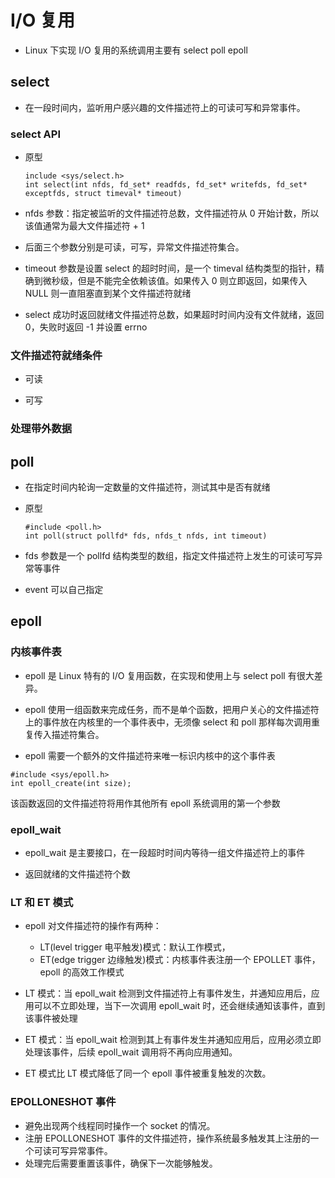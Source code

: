 # I/O 复用

- Linux 下实现 I/O 复用的系统调用主要有 select poll epoll

## select

- 在一段时间内，监听用户感兴趣的文件描述符上的可读可写和异常事件。

### select API

- 原型
    ```
    include <sys/select.h>
    int select(int nfds, fd_set* readfds, fd_set* writefds, fd_set* exceptfds, struct timeval* timeout)
    ```

- nfds 参数：指定被监听的文件描述符总数，文件描述符从 0 开始计数，所以该值通常为最大文件描述符 + 1
- 后面三个参数分别是可读，可写，异常文件描述符集合。
- timeout 参数是设置 select 的超时时间，是一个 timeval 结构类型的指针，精确到微秒级，但是不能完全依赖该值。如果传入 0 则立即返回，如果传入 NULL 则一直阻塞直到某个文件描述符就绪

- select 成功时返回就绪文件描述符总数，如果超时时间内没有文件就绪，返回 0，失败时返回 -1 并设置 errno

### 文件描述符就绪条件

- 可读

- 可写

### 处理带外数据


## poll

- 在指定时间内轮询一定数量的文件描述符，测试其中是否有就绪

- 原型
    ```
    #include <poll.h>
    int poll(struct pollfd* fds, nfds_t nfds, int timeout)
    ```

- fds 参数是一个 pollfd 结构类型的数组，指定文件描述符上发生的可读可写异常等事件

- event 可以自己指定

## epoll

### 内核事件表

- epoll 是 Linux 特有的 I/O 复用函数，在实现和使用上与 select poll 有很大差异。

- epoll 使用一组函数来完成任务，而不是单个函数，把用户关心的文件描述符上的事件放在内核里的一个事件表中，无须像 select 和 poll 那样每次调用重复传入描述符集合。

- epoll 需要一个额外的文件描述符来唯一标识内核中的这个事件表
```
#include <sys/epoll.h>
int epoll_create(int size);
```
该函数返回的文件描述符将用作其他所有 epoll 系统调用的第一个参数


### epoll_wait

- epoll_wait 是主要接口，在一段超时时间内等待一组文件描述符上的事件

- 返回就绪的文件描述符个数


### LT 和 ET 模式

- epoll 对文件描述符的操作有两种：
    - LT(level trigger 电平触发)模式：默认工作模式，
    - ET(edge trigger 边缘触发)模式：内核事件表注册一个 EPOLLET 事件，epoll 的高效工作模式

- LT 模式：当 epoll_wait 检测到文件描述符上有事件发生，并通知应用后，应用可以不立即处理，当下一次调用 epoll_wait 时，还会继续通知该事件，直到该事件被处理

- ET 模式：当 epoll_wait 检测到其上有事件发生并通知应用后，应用必须立即处理该事件，后续 epoll_wait 调用将不再向应用通知。

- ET 模式比 LT 模式降低了同一个 epoll 事件被重复触发的次数。

### EPOLLONESHOT 事件

- 避免出现两个线程同时操作一个 socket 的情况。
- 注册 EPOLLONESHOT 事件的文件描述符，操作系统最多触发其上注册的一个可读可写异常事件。
- 处理完后需要重置该事件，确保下一次能够触发。

